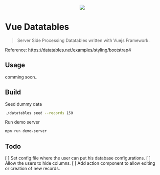 <p align="center"><a href="https://datatables.net/examples/styling/bootstrap4"><img src="https://drive.google.com/uc?export=view&id=1BixUms5LUlR6-6TE3tPASyuTE1QtKLC_"></a></p>

# Vue Datatables

> Server Side Processing Datatables written with Vuejs Framework. 

Reference: https://datatables.net/examples/styling/bootstrap4

## Usage

comming soon..

## Build

Seed dummy data
```sh
./datatables seed --records 150
```

Run demo server
```sh
npm run demo-server
```

## Todo

[ ] Set config file where the user can put his database configurations.
[ ] Allow the users to hide columns.
[ ] Add action component to allow editing or creation of new records. 